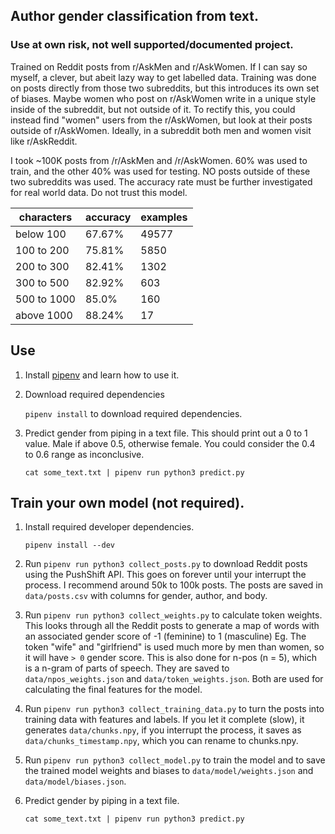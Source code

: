 
## Author gender classification from text.

### Use at own risk, not well supported/documented project.

Trained on Reddit posts from r/AskMen and r/AskWomen. If I can say so myself, a clever, but abeit lazy way to get labelled data. Training was done on posts directly from those two subreddits, but this introduces its own set of biases. Maybe women who post on r/AskWomen write in a unique style inside of the subreddit, but not outside of it. To rectify this, you could instead find "women" users from the r/AskWomen, but look at their posts outside of r/AskWomen. Ideally, in a subreddit both men and women visit like r/AskReddit. 

I took ~100K posts from /r/AskMen and /r/AskWomen. 60% was used to train, and the other 40% was used for testing. NO posts outside of these two subreddits was used. The accuracy rate must be further investigated for real world data. Do not trust this model. 

|characters|accuracy|examples|
|----|--------|--------|
|below 100|67.67%|49577|
|100 to 200|75.81%|5850|
|200 to 300|82.41%|1302|
|300 to 500|82.92%|603|
|500 to 1000|85.0%|160|
|above 1000|88.24%|17|

## Use 
1. Install [pipenv](https://github.com/pypa/pipenv) and learn how to use it. 
1. Download required dependencies

    `pipenv install` to download required dependencies. 
1. Predict gender from piping in a text file. This should print out a 0 to 1 value. Male if above 0.5, otherwise female. You could consider the 0.4 to 0.6 range as inconclusive. 

    `cat some_text.txt | pipenv run python3 predict.py`

## Train your own model (not required). 
1. Install required developer dependencies. 
    
    `pipenv install --dev`
1. Run `pipenv run python3 collect_posts.py` to download Reddit posts using the PushShift API. This goes on forever until your interrupt the process. I recommend around 50k to 100k posts. The posts are saved in `data/posts.csv` with columns for gender, author, and body. 
1. Run `pipenv run python3 collect_weights.py` to calculate token weights. This looks through all the Reddit posts to generate a map of words with an associated gender score of -1 (feminine) to 1 (masculine) Eg. The token "wife" and "girlfriend" is used much more by men than women, so it will have `> 0` gender score. This is also done for n-pos (n = 5), which is a n-gram of parts of speech. They are saved to `data/npos_weights.json` and `data/token_weights.json`. Both are used for calculating the final features for the model.
1. Run `pipenv run python3 collect_training_data.py` to turn the posts into training data with features and labels. If you let it complete (slow), it generates `data/chunks.npy`, if you interrupt the process, it saves as `data/chunks_timestamp.npy`, which you can rename to chunks.npy.
1. Run `pipenv run python3 collect_model.py` to train the model and to save the trained model weights and biases to `data/model/weights.json` and `data/model/biases.json`.
1. Predict gender by piping in a text file.

    `cat some_text.txt | pipenv run python3 predict.py`
